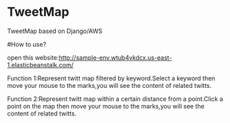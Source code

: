 # TweetMap
TweetMap based on Django/AWS

#How to use?

open this website:http://sample-env.wtub4vkdcx.us-east-1.elasticbeanstalk.com/

Function 1:Represent twitt map filtered by keyword.Select a keyword then move your mouse to the marks,you will see the content of related twitts.

Function 2:Represent twitt map within a certain distance from a point.Click a point on the map then move your mouse to the marks,you will see the content of related twitts.

